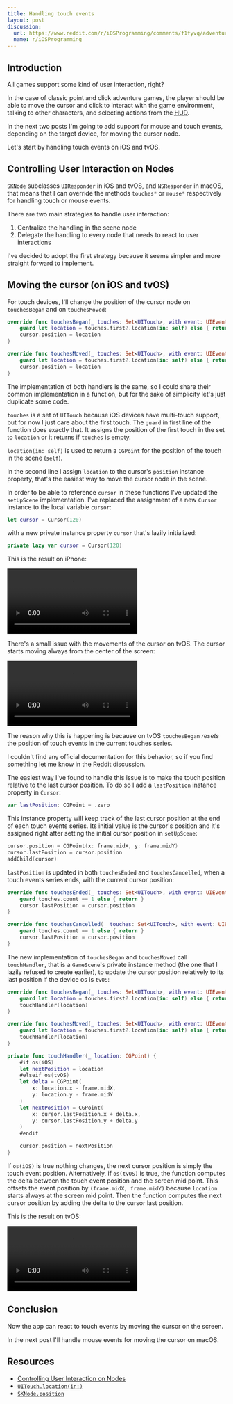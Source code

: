 ```yaml
---
title: Handling touch events
layout: post
discussion:
  url: https://www.reddit.com/r/iOSProgramming/comments/f1fyvq/adventure_game_development_using_spritekit/
  name: r/iOSProgramming
---
```


## Introduction

All games support some kind of user interaction, right?

In the case of classic point and click adventure games, the player should be
able to move the cursor and click to interact with the game environment, talking
to other characters, and selecting actions from the <acronym title="Head-up
display">HUD</acronym>.

In the next two posts I'm going to add support for mouse and touch events,
depending on the target device, for moving the cursor node.

Let's start by handling touch events on iOS and tvOS.

## Controlling User Interaction on Nodes

`SKNode` subclasses `UIResponder` in iOS and tvOS, and `NSResponder` in macOS,
that means that I can override the methods `touches*` or `mouse*` respectively
for handling touch or mouse events.

There are two main strategies to handle user interaction:

1. Centralize the handling in the scene node
1. Delegate the handling to every node that needs to react to user interactions

I've decided to adopt the first strategy because it seems simpler and more
straight forward to implement.

## Moving the cursor (on iOS and tvOS)

For touch devices, I'll change the position of the cursor node on `touchesBegan`
and on `touchesMoved`:

```swift
override func touchesBegan(_ touches: Set<UITouch>, with event: UIEvent?) {
    guard let location = touches.first?.location(in: self) else { return }
    cursor.position = location
}

override func touchesMoved(_ touches: Set<UITouch>, with event: UIEvent?) {
    guard let location = touches.first?.location(in: self) else { return }
    cursor.position = location
}
```

The implementation of both handlers is the same, so I could share their common
implementation in a function, but for the sake of simplicity let's just
duplicate some code.

`touches` is a set of `UITouch` because iOS devices have multi-touch support,
but for now I just care about the first touch. The `guard` in first line of the
function does exactly that. It assigns the position of the first touch in the
set to `location` or it returns if `touches` is empty.

`location(in: self)` is used to return a `CGPoint` for the position of the touch
in the scene (`self`).

In the second line I assign `location` to the cursor's `position` instance
property, that's the easiest way to move the cursor node in the scene.

In order to be able to reference `cursor` in these functions I've updated the
`setUpScene` implementation. I've replaced the assignment of a new `Cursor`
instance to the local variable `cursor`:

```swift
let cursor = Cursor(120)
```

with a new private instance property `cursor` that's lazily initialized:

```swift
private lazy var cursor = Cursor(120)
```

This is the result on iPhone:

<video controls>
  <source src="{{ '/adventure-game/assets/2020-02-09-iphone.mp4' | relative_url }}" type="video/mp4">
  Sorry, your browser doesn't support embedded videos.
</video>

There's a small issue with the movements of the cursor on tvOS. The cursor
starts moving always from the center of the screen:

<video controls>
  <source src="{{ '/adventure-game/assets/2020-02-09-tvos-broken.mp4' | relative_url }}" type="video/mp4">
  Sorry, your browser doesn't support embedded videos.
</video>

The reason why this is happening is because on tvOS `touchesBegan` *resets* the
position of touch events in the current touches series.

I couldn't find any official documentation for this behavior, so if you find
something let me know in the Reddit discussion.

The easiest way I've found to handle this issue is to make the touch position
relative to the last cursor position. To do so I add a `lastPosition` instance
property in `Cursor`:

```swift
var lastPosition: CGPoint = .zero
```

This instance property will keep track of the last cursor position at the end of
each touch events series. Its initial value is the cursor's position and it's
assigned right after setting the initial cursor position in `setUpScene`:

```swift
cursor.position = CGPoint(x: frame.midX, y: frame.midY)
cursor.lastPosition = cursor.position
addChild(cursor)
```

`lastPosition` is updated in both `touchesEnded` and `touchesCancelled`, when a
touch events series ends, with the current cursor position:

```swift
override func touchesEnded(_ touches: Set<UITouch>, with event: UIEvent?) {
    guard touches.count == 1 else { return }
    cursor.lastPosition = cursor.position
}

override func touchesCancelled(_ touches: Set<UITouch>, with event: UIEvent?) {
    guard touches.count == 1 else { return }
    cursor.lastPosition = cursor.position
}
```

The new implementation of `touchesBegan` and `touchesMoved` call `touchHandler`,
that is a `GameScene`'s private instance method (the one that I lazily refused
to create earlier), to update the cursor position relatively to its last
position if the device os is `tvOS`:

```swift
override func touchesBegan(_ touches: Set<UITouch>, with event: UIEvent?) {
    guard let location = touches.first?.location(in: self) else { return }
    touchHandler(location)
}

override func touchesMoved(_ touches: Set<UITouch>, with event: UIEvent?) {
    guard let location = touches.first?.location(in: self) else { return }
    touchHandler(location)
}
```

```swift
private func touchHandler(_ location: CGPoint) {
    #if os(iOS)
    let nextPosition = location
    #elseif os(tvOS)
    let delta = CGPoint(
        x: location.x - frame.midX,
        y: location.y - frame.midY
    )
    let nextPosition = CGPoint(
        x: cursor.lastPosition.x + delta.x,
        y: cursor.lastPosition.y + delta.y
    )
    #endif

    cursor.position = nextPosition
}
```

If `os(iOS)` is true nothing changes, the next cursor position is simply the
touch event position. Alternatively, if `os(tvOS)` is true, the function
computes the delta between the touch event position and the screen mid point.
This offsets the event position by `(frame.midX, frame.midY)` because `location`
starts always at the screen mid point. Then the function computes the next
cursor position by adding the delta to the cursor last position.

This is the result on tvOS:

<video controls>
  <source src="{{ '/adventure-game/assets/2020-02-09-tvos-fixed.mp4' | relative_url }}" type="video/mp4">
  Sorry, your browser doesn't support embedded videos.
</video>

## Conclusion

Now the app can react to touch events by moving the cursor on the screen.

In the next post I'll handle mouse events for moving the cursor on macOS.

## Resources

* [Controlling User Interaction on Nodes](https://developer.apple.com/documentation/spritekit/sknode/controlling_user_interaction_on_nodes)
* [`UITouch.location(in:)`](https://developer.apple.com/documentation/uikit/uitouch/1614836-location)
* [`SKNode.position`](https://developer.apple.com/documentation/spritekit/sknode/1483101-position)

